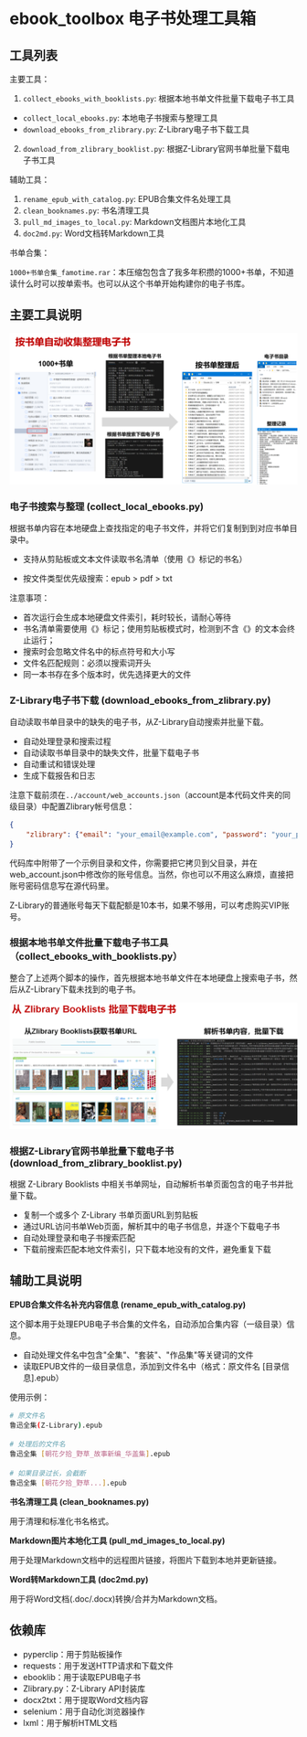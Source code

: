 # ebook_toolbox 电子书处理工具箱

## 工具列表

主要工具：

1. `collect_ebooks_with_booklists.py`: 根据本地书单文件批量下载电子书工具
  - `collect_local_ebooks.py`: 本地电子书搜索与整理工具
  - `download_ebooks_from_zlibrary.py`: Z-Library电子书下载工具
2. `download_from_zlibrary_booklist.py`: 根据Z-Library官网书单批量下载电子书工具

辅助工具：

1. `rename_epub_with_catalog.py`: EPUB合集文件名处理工具
2. `clean_booknames.py`: 书名清理工具
3. `pull_md_images_to_local.py`: Markdown文档图片本地化工具
4. `doc2md.py`: Word文档转Markdown工具

书单合集：

`1000+书单合集_famotime.rar`：本压缩包包含了我多年积攒的1000+书单，不知道读什么时可以按单索书。也可以从这个书单开始构建你的电子书库。



## 主要工具说明

![image-20241126202601631](./image/image-20241126202601631.png)

### 电子书搜索与整理 (collect_local_ebooks.py)

根据书单内容在本地硬盘上查找指定的电子书文件，并将它们复制到到对应书单目录中。

- 支持从剪贴板或文本文件读取书名清单（使用《》标记的书名）

- 按文件类型优先级搜索：epub > pdf > txt

注意事项：

- 首次运行会生成本地硬盘文件索引，耗时较长，请耐心等待
- 书名清单需要使用《》标记；使用剪贴板模式时，检测到不含《》的文本会终止运行；
- 搜索时会忽略文件名中的标点符号和大小写
- 文件名匹配规则：必须以搜索词开头
- 同一本书存在多个版本时，优先选择更大的文件

### Z-Library电子书下载 (download_ebooks_from_zlibrary.py)

自动读取书单目录中的缺失的电子书，从Z-Library自动搜索并批量下载。

- 自动处理登录和搜索过程
- 自动读取书单目录中的缺失文件，批量下载电子书
- 自动重试和错误处理
- 生成下载报告和日志

注意下载前须在`../account/web_accounts.json`（account是本代码文件夹的同级目录）中配置Zlibrary帐号信息：

```json
{
    "zlibrary": {"email": "your_email@example.com", "password": "your_password"}
}
```

代码库中附带了一个示例目录和文件，你需要把它拷贝到父目录，并在web_account.json中修改你的账号信息。当然，你也可以不用这么麻烦，直接把账号密码信息写在源代码里。

Z-Library的普通账号每天下载配额是10本书，如果不够用，可以考虑购买VIP账号。

### 根据本地书单文件批量下载电子书工具（collect_ebooks_with_booklists.py）

整合了上述两个脚本的操作，首先根据本地书单文件在本地硬盘上搜索电子书，然后从Z-Library下载未找到的电子书。

![image-20241208124257577](./image/image-20241208124257577.png)

### 根据Z-Library官网书单批量下载电子书 (download_from_zlibrary_booklist.py)

根据 Z-Library Booklists 中相关书单网址，自动解析书单页面包含的电子书并批量下载。

- 复制一个或多个 Z-Library 书单页面URL到剪贴板
- 通过URL访问书单Web页面，解析其中的电子书信息，并逐个下载电子书
- 自动处理登录和电子书搜索匹配
- 下载前搜索匹配本地文件索引，只下载本地没有的文件，避免重复下载



## 辅助工具说明

**EPUB合集文件名补充内容信息 (rename_epub_with_catalog.py)**

这个脚本用于处理EPUB电子书合集的文件名，自动添加合集内容（一级目录）信息。

- 自动处理文件名中包含"全集"、"套装"、"作品集"等关键词的文件
- 读取EPUB文件的一级目录信息，添加到文件名中（格式：原文件名 [目录信息].epub）

使用示例：
   ```bash
   # 原文件名
   鲁迅全集(Z-Library).epub

   # 处理后的文件名
   鲁迅全集 [朝花夕拾_野草_故事新编_华盖集].epub

   # 如果目录过长，会截断
   鲁迅全集 [朝花夕拾_野草...].epub
   ```

**书名清理工具 (clean_booknames.py)**

用于清理和标准化书名格式。

**Markdown图片本地化工具 (pull_md_images_to_local.py)**

用于处理Markdown文档中的远程图片链接，将图片下载到本地并更新链接。

**Word转Markdown工具 (doc2md.py)**

用于将Word文档(.doc/.docx)转换/合并为Markdown文档。

## 依赖库

- pyperclip：用于剪贴板操作
- requests：用于发送HTTP请求和下载文件
- ebooklib：用于读取EPUB电子书
- Zlibrary.py：Z-Library API封装库
- docx2txt：用于提取Word文档内容
- selenium：用于自动化浏览器操作
- lxml：用于解析HTML文档

